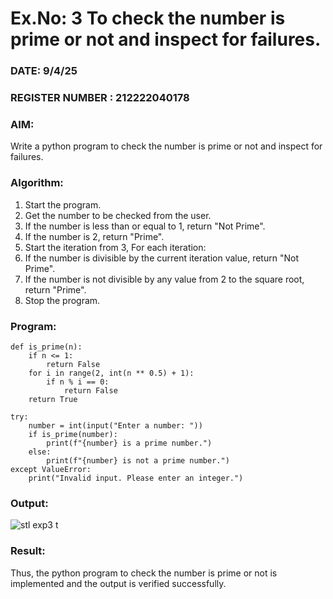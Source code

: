 # Ex.No: 3 To check the number is prime or not and inspect for failures.
 
### DATE: 9/4/25                                                                            
### REGISTER NUMBER : 212222040178
### AIM: 
Write a python program to check the number is prime or not and inspect for failures.
 
### Algorithm:
1. Start the program.
2. Get the number to be checked from the user.
3. If the number is less than or equal to 1, return "Not Prime".
4. If the number is 2, return "Prime".
5. Start the iteration from 3, For each iteration:
6. If the number is divisible by the current iteration value, return "Not Prime".
7. If the number is not divisible by any value from 2 to the square root, return "Prime".
8. Stop the program.

### Program:
```
def is_prime(n):
    if n <= 1:
        return False
    for i in range(2, int(n ** 0.5) + 1):
        if n % i == 0:
            return False
    return True

try:
    number = int(input("Enter a number: "))
    if is_prime(number):
        print(f"{number} is a prime number.")
    else:
        print(f"{number} is not a prime number.")
except ValueError:
    print("Invalid input. Please enter an integer.")
```

### Output:

![stl exp3 t](https://github.com/user-attachments/assets/53713455-9832-45b6-911a-1c02473c970b)



### Result:
Thus, the python program to check the number is prime or not is implemented and the output is verified successfully.
